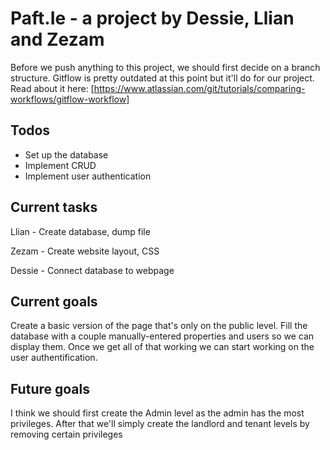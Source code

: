 # Paft.Ie - a project by Dessie, Llian and Zezam

Before we push anything to this project, we should first decide on a branch structure. Gitflow is pretty outdated at this point but it'll do for our project. Read about it here:
[https://www.atlassian.com/git/tutorials/comparing-workflows/gitflow-workflow]


## Todos
- Set up the database
- Implement CRUD
- Implement user authentication


## Current tasks
Llian - Create database, dump file

Zezam - Create website layout, CSS

Dessie - Connect database to webpage


## Current goals
Create a basic version of the page that's only on the public level. Fill the database with a couple manually-entered properties and users so we can display them. Once we get all of that working we can start working on the user authentification. 

## Future goals
I think we should first create the Admin level as the admin has the most privileges. After that we'll simply create the landlord and tenant levels by removing certain privileges
